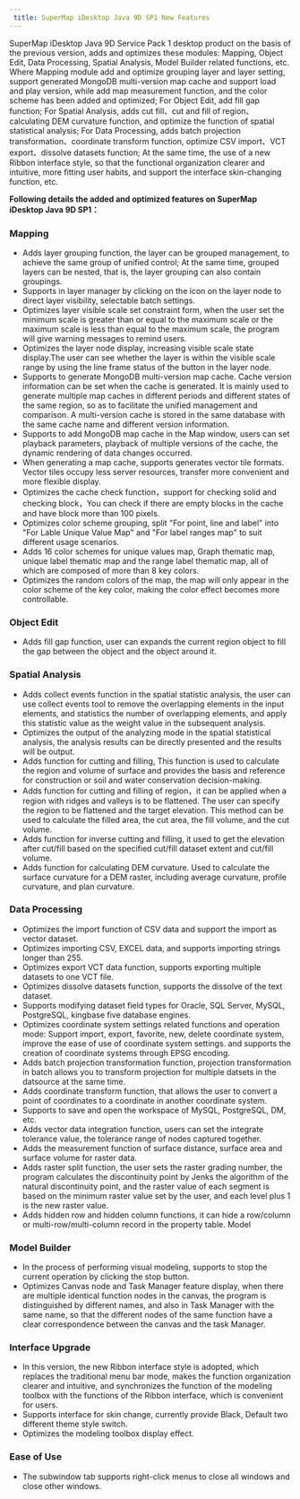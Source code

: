 ```yaml
---
 title: SuperMap iDesktop Java 9D SP1 New Features
---
```



SuperMap iDesktop Java 9D Service Pack 1 desktop product on the basis of the previous version, adds and optimizes these modules: Mapping, Object Edit, Data Processing, Spatial Analysis, Model Builder related functions, etc. Where Mapping module add and optimize grouping layer and layer setting, support generated MongoDB multi-version map cache and support load and play version, while add map measurement function, and the color scheme has been added and optimized; For Object Edit, add fill gap function; For Spatial Analysis, adds cut fill、cut and fill of region、calculating DEM curvature function, and optimize the function of spatial statistical analysis; For Data Processing, adds batch projection transformation、coordinate transform function, optimize CSV import、VCT export、dissolve datasets function; At the same time, the use of a new Ribbon interface style, so that the functional organization clearer and intuitive, more fitting user habits, and support the interface skin-changing function, etc.

**Following details the added and optimized features on SuperMap iDesktop Java 9D SP1：**

### Mapping

-   Adds layer grouping function, the layer can be grouped management, to achieve the same group of unified control; At the same time, grouped layers can be nested, that is, the layer grouping can also contain groupings.
-   Supports in layer manager by clicking on the icon on the layer node to direct layer visibility, selectable batch settings.
-   Optimizes layer visible scale set constraint form, when the user set the minimum scale is greater than or equal to the maximum scale or the maximum scale is less than equal to the maximum scale, the program will give warning messages to remind users.
-   Optimizes the layer node display, increasing visible scale state display.The user can see whether the layer is within the visible scale range by using the line frame status of the button in the layer node.
-   Supports to generate MongoDB multi-version map cache. Cache version information can be set when the cache is generated. It is mainly used to generate multiple map caches in different periods and different states of the same region, so as to facilitate the unified management and comparison. A multi-version cache is stored in the same database with the same cache name and different version information.
-   Supports to add MongoDB map cache in the Map window, users can set playback parameters, playback of multiple versions of the cache, the dynamic rendering of data changes occurred.
-   When generating a map cache, supports generates vector tile formats. Vector tiles occupy less server resources, transfer more convenient and more flexible display.
-   Optimizes the cache check function，support for checking solid and checking block，You can check if there are empty blocks in the cache and have block more than 100 pixels. 
-   Optimizes color scheme grouping, split "For point, line and label" into "For Lable Unique Value Map" and "For label ranges map" to suit different usage scenarios.
-   Adds 16 color schemes for unique values map, Graph thematic map, unique label thematic map and the range label thematic map, all of which are composed of more than 8 key colors.
-   Optimizes the random colors of the map, the map will only appear in the color scheme of the key color, making the color effect becomes more controllable.


### Object Edit

-   Adds fill gap function, user can expands the current region object to fill the gap between the object and the object around it.

### Spatial Analysis

-   Adds collect events function in the spatial statistic analysis, the user can use collect events tool to remove the overlapping elements in the input elements, and statistics the number of overlapping elements, and apply this statistic value as the weight value in the subsequent analysis.
-   Optimizes the output of the analyzing mode in the spatial statistical analysis, the analysis results can be directly presented and the results will be output.
-   Adds function for cutting and filling, This function is used to calculate the region and volume of surface and provides the basis and reference for construction or soil and water conservation decision-making. 
-   Adds function for cutting and filling of region，it can be applied when a region with ridges and valleys is to be flattened. The user can specify the region to be flattened and the target elevation. This method can be used to calculate the filled area, the cut area, the fill volume, and the cut volume. 
-   Adds function for inverse cutting and filling, it used to get the elevation after cut/fill based on the specified cut/fill dataset extent and cut/fill volume. 
-   Adds function for calculating DEM curvature. Used to calculate the surface curvature for a DEM raster, including average curvature, profile curvature, and plan curvature.

### Data Processing

-   Optimizes the import function of CSV data and support the import as vector dataset. 
-   Optimizes importing CSV, EXCEL data, and supports importing strings longer than 255.
-   Optimizes export VCT data function, supports exporting multiple datasets to one VCT file.
-   Optimizes dissolve datasets function, supports the dissolve of the text dataset.
-   Supports modifying dataset field types for Oracle, SQL Server, MySQL, PostgreSQL, kingbase five database engines.
-   Optimizes coordinate system settings related functions and operation mode: Support import, export, favorite, new, delete coordinate system, improve the ease of use of coordinate system settings. and supports the creation of coordinate systems through EPSG encoding.
-   Adds batch projection transformation function, projection transformation in batch allows you to transform projection for multiple datsets in the datsource at the same time. 
-   Adds coordinate transform function, that allows the user to convert a point of coordinates to a coordinate in another coordinate system.
-   Supports to save and open the workspace of MySQL, PostgreSQL, DM, etc.
-   Adds vector data integration function, users can set the integrate tolerance value, the tolerance range of nodes captured together.
-   Adds the measurement function of surface distance, surface area and surface volume for raster data.
-   Adds raster split function, the user sets the raster grading number, the program calculates the discontinuity point by Jenks the algorithm of the natural discontinuity point, and the raster value of each segment is based on the minimum raster value set by the user, and each level plus 1 is the new raster value.
-   Adds hidden row and hidden column functions, it can hide a row/column or multi-row/multi-column record in the property table.
Model

###  Model Builder

-   In the process of performing visual modeling, supports to stop the current operation by clicking the stop button.
-   Optimizes Canvas node and Task Manager feature display, when there are multiple identical function nodes in the canvas, the program is distinguished by different names, and also in Task Manager with the same name, so that the different nodes of the same function have a clear correspondence between the canvas and the task Manager.


### Interface Upgrade

-  In this version, the new Ribbon interface style is adopted, which replaces the traditional menu bar mode, makes the function organization clearer and intuitive, and synchronizes the function of the modeling toolbox with the functions of the Ribbon interface, which is convenient for users.
-  Supports interface for skin change, currently provide Black, Default two different theme style switch. 
-  Optimizes the modeling toolbox display effect.


### Ease of Use

-   The subwindow tab supports right-click menus to close all windows and close other windows.


